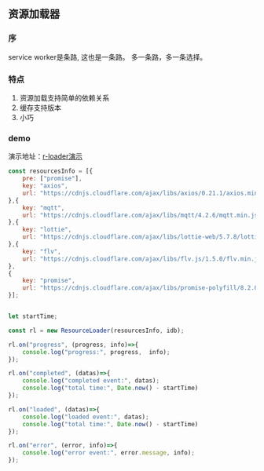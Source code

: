 ## 资源加载器


### 序
service worker是条路, 这也是一条路。 多一条路，多一条选择。


### 特点
1. 资源加载支持简单的依赖关系
2. 缓存支持版本
3. 小巧

### demo
演示地址：<a href="https://xiangwenhu.github.io/rloader/" target="_blank">r-loader演示</a> 
```js
const resourcesInfo = [{
    pre: ["promise"],
    key: "axios",
    url: "https://cdnjs.cloudflare.com/ajax/libs/axios/0.21.1/axios.min.js"
},{
    key: "mqtt",
    url: "https://cdnjs.cloudflare.com/ajax/libs/mqtt/4.2.6/mqtt.min.js"
},{
    key: "lottie",
    url: "https://cdnjs.cloudflare.com/ajax/libs/lottie-web/5.7.8/lottie.min.js"
},{
    key: "flv",
    url: "https://cdnjs.cloudflare.com/ajax/libs/flv.js/1.5.0/flv.min.js"
},
{
    key: "promise",
    url: "https://cdnjs.cloudflare.com/ajax/libs/promise-polyfill/8.2.0/polyfill.min.js"
}];


let startTime;

const rl = new ResourceLoader(resourcesInfo, idb);

rl.on("progress", (progress, info)=>{
    console.log("progress:", progress,  info);
});

rl.on("completed", (datas)=>{
    console.log("completed event:", datas);    
    console.log("total time:", Date.now() - startTime)
});

rl.on("loaded", (datas)=>{
    console.log("loaded event:", datas);    
    console.log("total time:", Date.now() - startTime)
});

rl.on("error", (error, info)=>{
    console.log("error event:", error.message, info);
});

```
